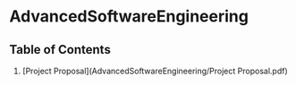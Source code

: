 ﻿# AdvancedSoftwareEngineering
 
 ## Table of Contents
1. [Project Proposal](AdvancedSoftwareEngineering/Project Proposal.pdf) 

